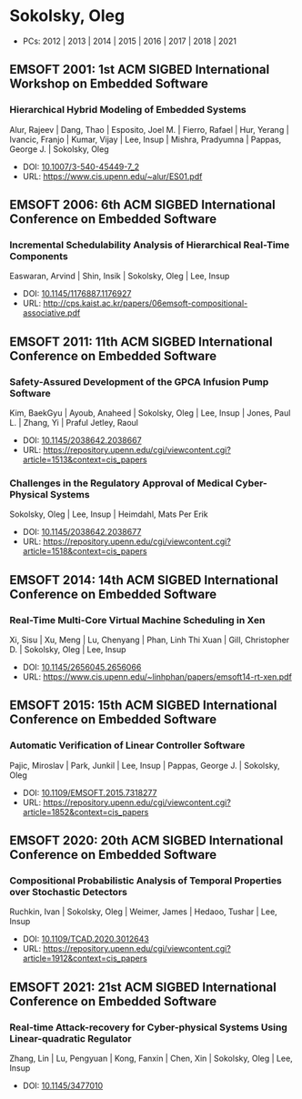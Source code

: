 # Sokolsky, Oleg

* PCs: 2012 | 2013 | 2014 | 2015 | 2016 | 2017 | 2018 | 2021

## EMSOFT 2001: 1st ACM SIGBED International Workshop on Embedded Software

### Hierarchical Hybrid Modeling of Embedded Systems
Alur, Rajeev | Dang, Thao | Esposito, Joel M. | Fierro, Rafael | Hur, Yerang | Ivancic, Franjo | Kumar, Vijay | Lee, Insup | Mishra, Pradyumna | Pappas, George J. | Sokolsky, Oleg
* DOI: [10.1007/3-540-45449-7_2](https://doi.org/10.1007/3-540-45449-7_2)
* URL: <https://www.cis.upenn.edu/~alur/ES01.pdf>

## EMSOFT 2006: 6th ACM SIGBED International Conference on Embedded Software

### Incremental Schedulability Analysis of Hierarchical Real-Time Components
Easwaran, Arvind | Shin, Insik | Sokolsky, Oleg | Lee, Insup
* DOI: [10.1145/1176887.1176927](https://doi.org/10.1145/1176887.1176927)
* URL: <http://cps.kaist.ac.kr/papers/06emsoft-compositional-associative.pdf>

## EMSOFT 2011: 11th ACM SIGBED International Conference on Embedded Software

### Safety-Assured Development of the GPCA Infusion Pump Software
Kim, BaekGyu | Ayoub, Anaheed | Sokolsky, Oleg | Lee, Insup | Jones, Paul L. | Zhang, Yi | Praful Jetley, Raoul
* DOI: [10.1145/2038642.2038667](https://doi.org/10.1145/2038642.2038667)
* URL: <https://repository.upenn.edu/cgi/viewcontent.cgi?article=1513&context=cis_papers>

### Challenges in the Regulatory Approval of Medical Cyber-Physical Systems
Sokolsky, Oleg | Lee, Insup | Heimdahl, Mats Per Erik
* DOI: [10.1145/2038642.2038677](https://doi.org/10.1145/2038642.2038677)
* URL: <https://repository.upenn.edu/cgi/viewcontent.cgi?article=1518&context=cis_papers>

## EMSOFT 2014: 14th ACM SIGBED International Conference on Embedded Software

### Real-Time Multi-Core Virtual Machine Scheduling in Xen
Xi, Sisu | Xu, Meng | Lu, Chenyang | Phan, Linh Thi Xuan | Gill, Christopher D. | Sokolsky, Oleg | Lee, Insup
* DOI: [10.1145/2656045.2656066](https://doi.org/10.1145/2656045.2656066)
* URL: <https://www.cis.upenn.edu/~linhphan/papers/emsoft14-rt-xen.pdf>

## EMSOFT 2015: 15th ACM SIGBED International Conference on Embedded Software

### Automatic Verification of Linear Controller Software
Pajic, Miroslav | Park, Junkil | Lee, Insup | Pappas, George J. | Sokolsky, Oleg
* DOI: [10.1109/EMSOFT.2015.7318277](https://doi.org/10.1109/EMSOFT.2015.7318277)
* URL: <https://repository.upenn.edu/cgi/viewcontent.cgi?article=1852&context=cis_papers>

## EMSOFT 2020: 20th ACM SIGBED International Conference on Embedded Software

### Compositional Probabilistic Analysis of Temporal Properties over Stochastic Detectors
Ruchkin, Ivan | Sokolsky, Oleg | Weimer, James | Hedaoo, Tushar | Lee, Insup
* DOI: [10.1109/TCAD.2020.3012643](https://doi.org/10.1109/TCAD.2020.3012643)
* URL: <https://repository.upenn.edu/cgi/viewcontent.cgi?article=1912&context=cis_papers>

## EMSOFT 2021: 21st ACM SIGBED International Conference on Embedded Software

### Real-time Attack-recovery for Cyber-physical Systems Using Linear-quadratic Regulator
Zhang, Lin | Lu, Pengyuan | Kong, Fanxin | Chen, Xin | Sokolsky, Oleg | Lee, Insup
* DOI: [10.1145/3477010](https://doi.org/10.1145/3477010)

